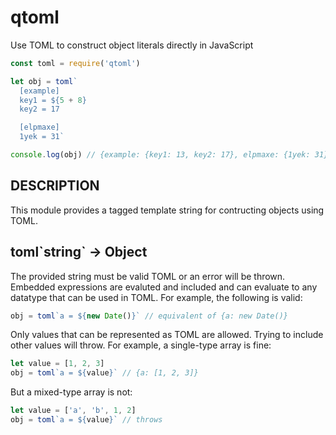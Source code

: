 # qtoml

Use TOML to construct object literals directly in JavaScript

```js
const toml = require('qtoml')

let obj = toml`
  [example]
  key1 = ${5 + 8}
  key2 = 17

  [elpmaxe]
  1yek = 31`

console.log(obj) // {example: {key1: 13, key2: 17}, elpmaxe: {1yek: 31}}
```

## DESCRIPTION

This module provides a tagged template string for contructing objects using TOML. 

## toml\`string\` -> Object

The provided string must be valid TOML or an error will be thrown.  Embedded
expressions are evaluted and included and can evaluate to any datatype that
can be used in TOML.  For example, the following is valid:

```js
obj = toml`a = ${new Date()}` // equivalent of {a: new Date()}
```

Only values that can be represented as TOML are allowed.  Trying to include
other values will throw.  For example, a single-type array is fine:

```js
let value = [1, 2, 3]
obj = toml`a = ${value}` // {a: [1, 2, 3]}
```

But a mixed-type array is not:

```js
let value = ['a', 'b', 1, 2]
obj = toml`a = ${value}` // throws
```
